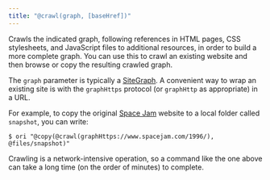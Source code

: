 ```yaml
---
title: "@crawl(graph, [baseHref])"
---
```


Crawls the indicated graph, following references in HTML pages, CSS stylesheets, and JavaScript files to additional resources, in order to build a more complete graph. You can use this to crawl an existing website and then browse or copy the resulting crawled graph.

The `graph` parameter is typically a [SiteGraph](/core/SiteGraph.html). A convenient way to wrap an existing site is with the `graphHttps` protocol (or `graphHttp` as appropriate) in a URL.

For example, to copy the original [Space Jam](https://www.spacejam.com/1996/) website to a local folder called `snapshot`, you can write:

```console
$ ori "@copy(@crawl(graphHttps://www.spacejam.com/1996/), @files/snapshot)"
```

Crawling is a network-intensive operation, so a command like the one above can take a long time (on the order of minutes) to complete.
